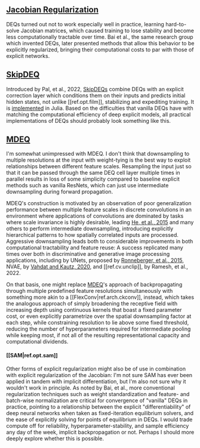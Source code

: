 
## [Jacobian Regularization][jacreg]
DEQs turned out not to work especially well in practice, learning hard-to-solve Jacobian matrices, which caused training to lose stability and become less computationally tractable over time. Bai et al., the same research group which invented DEQs, later presented methods that allow this behavior to be explicitly regularized, bringing their computational costs to par with those of explicit networks.

## [SkipDEQ][fastdeq]
Introduced by Pal, et al., 2022, [SkipDEQs][fastdeq] combine DEQs with an explicit correction layer which conditions them on their inputs and predicts initial hidden states, not unlike [[ref.opt.film]], stabilizing and expediting training. It is [implemented][fastdeq-impl] in Julia. Based on the difficulties that vanilla DEQs have with matching the computational efficiency of deep explicit models, all practical implementations of DEQs should probably look something like this.

## [MDEQ]

I'm somewhat unimpressed with MDEQ. I don't think that downsampling to multiple resolutions at the input with weight-tying is the best way to exploit relationships between different feature scales. Resampling the input just so that it can be passed through the same DEQ cell layer multiple times in parallel results in loss of some simplicity compared to baseline explicit methods such as vanilla ResNets, which can just use intermediate downsampling during forward propagation. 

MDEQ's construction is motivated by an observation of poor generalization performance between multiple feature scales in discrete convolutions in an environment where applications of convolutions are dominated by tasks where scale invariance is highly desirable, leading [He, et al., 2015][resnets] and many others to perform intermediate downsampling, introducing explicitly hierarchical patterns to how spatially correlated inputs are processed. Aggressive downsampling leads both to considerable improvements in both computational tractability and feature reuse: A success replicated many times over both in discriminative and generative image processing applications, including by UNets, proposed by [Ronneberger, et al., 2015][unets], NVAE, by [Vahdat and Kautz, 2020][nvae], and [[ref.cv.unclip]], by Ramesh, et al., 2022.

On that basis, one might replace [MDEQ]'s approach of backpropagating through multiple predefined feature resolutions simultaneously with something more akin to a [[FlexConv|ref.arch.ckconv]], instead, which takes the analogous approach of simply broadening the receptive field with increasing depth using continuous kernels that boast a fixed parameter cost, or even explicitly parametrize over the spatial downsampling factor at each step, while constraining resolution to lie above some fixed threshold, reducing the number of hyperparameters required for intermediate pooling while keeping most, if not all of the resulting representational capacity and computational dividends.

#### [[SAM|ref.opt.sam]] 
Other forms of explicit regularization might also be of use in combination with explicit regularization of the Jacobian: I'm not sure SAM has ever been applied in tandem with implicit differentiation, but I'm also not sure why it wouldn't work in principle. As noted by Bai, et al., more conventional regularization techniques such as weight standardization and feature- and batch-wise normalization are critical for convergence of "vanilla" DEQs in practice, pointing to a relationship between the explicit "differentiability" of deep neural networks when taken as fixed-iteration equilibrium solvers, and the ease of explicitly solving for points of equilibrium in DEQs. I would trade compute off for reliability, hyperparameter-stability, and sample efficiency any day of the week, implicit backpropagation or not. Perhaps I should more deeply explore whether this is possible. 

[mdeq]: https://arxiv.org/abs/2006.08656
[jacreg]: http://implicit-layers-tutorial.org/deep_equilibrium_models/
[fastdeq]: https://arxiv.org/abs/2201.12240
[fastdeq-impl]: https://github.com/SciML/DeepEquilibriumNetworks.jl
[resnets]: https://arxiv.org/abs/1512.03385
[unets]: https://arxiv.org/abs/1505.04597
[nvae]: https://arxiv.org/abs/2007.03898